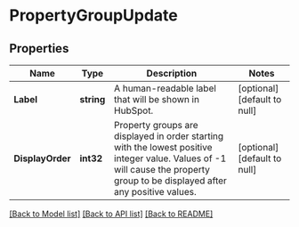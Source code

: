 # PropertyGroupUpdate

## Properties
Name | Type | Description | Notes
------------ | ------------- | ------------- | -------------
**Label** | **string** | A human-readable label that will be shown in HubSpot. | [optional] [default to null]
**DisplayOrder** | **int32** | Property groups are displayed in order starting with the lowest positive integer value. Values of -1 will cause the property group to be displayed after any positive values. | [optional] [default to null]

[[Back to Model list]](../README.md#documentation-for-models) [[Back to API list]](../README.md#documentation-for-api-endpoints) [[Back to README]](../README.md)

